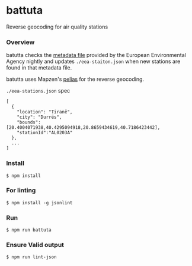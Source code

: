 # battuta
Reverse geocoding for air quality stations

### Overview

batutta checks the [metadata file](http://discomap.eea.europa.eu/map/fme/metadata/PanEuropean_metadata.csv) provided by the European Environmental Agency nightly and updates `./eea-staiton.json` when new stations are found in that metadata file.

batutta uses Mapzen's [pelias](https://github.com/pelias/pelias) for the reverse geocoding.

`./eea-stations.json` spec

```
[
  {
    "location": "Tiranë",
    "city": "Durrës",
    "bounds":[20.4004071938,40.4295094918,20.8659434619,40.7186423442],
    "stationId":"AL0203A"
  },
  ...
]
```

### Install

`$ npm install`

### For linting

`$ npm install -g jsonlint`

### Run

`$ npm run battuta`

### Ensure Valid output

`$ npm run lint-json`
